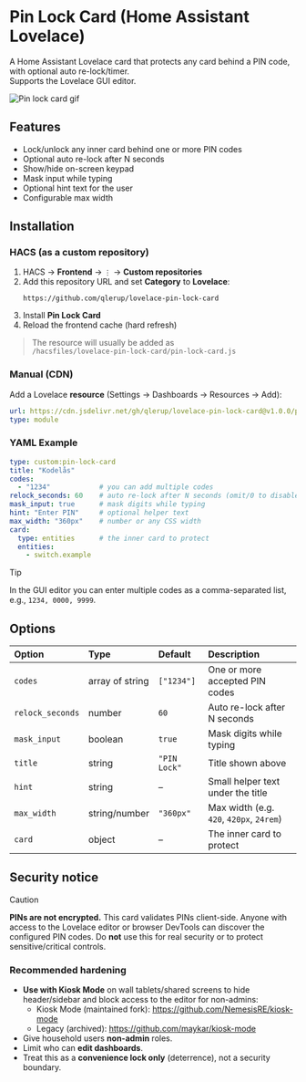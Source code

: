 # Pin Lock Card (Home Assistant Lovelace)

A Home Assistant Lovelace card that protects any card behind a PIN code, with optional auto re-lock/timer.  
Supports the Lovelace GUI editor.


![Pin lock card gif](https://github.com/user-attachments/assets/4af69454-3703-4408-ad8d-7b9fb0d49d4d)



## Features
- Lock/unlock any inner card behind one or more PIN codes
- Optional auto re-lock after N seconds
- Show/hide on-screen keypad
- Mask input while typing
- Optional hint text for the user
- Configurable max width

## Installation

### HACS (as a custom repository)

1. HACS → **Frontend** → `⋮` → **Custom repositories**
2. Add this repository URL and set **Category** to **Lovelace**:
   ```text
   https://github.com/qlerup/lovelace-pin-lock-card
   ```
3. Install **Pin Lock Card**
4. Reload the frontend cache (hard refresh)


> The resource will usually be added as  
> `/hacsfiles/lovelace-pin-lock-card/pin-lock-card.js`

### Manual (CDN)
Add a Lovelace **resource** (Settings → Dashboards → Resources → Add):
```yaml
url: https://cdn.jsdelivr.net/gh/qlerup/lovelace-pin-lock-card@v1.0.0/pin-lock-card.js
type: module
```

### YAML Example
```yaml
type: custom:pin-lock-card
title: "Kodelås"
codes:
  - "1234"            # you can add multiple codes
relock_seconds: 60    # auto re-lock after N seconds (omit/0 to disable)
mask_input: true      # mask digits while typing
hint: "Enter PIN"     # optional helper text
max_width: "360px"    # number or any CSS width
card:
  type: entities      # the inner card to protect
  entities:
    - switch.example
```
> [!TIP]
> In the GUI editor you can enter multiple codes as a comma-separated list,
> e.g., `1234, 0000, 9999`.



## Options

| Option           | Type            | Default     | Description                                   |
| :--------------- | :-------------- | :---------- | :-------------------------------------------- |
| `codes`          | array of string | `["1234"]`  | One or more accepted PIN codes                |
| `relock_seconds` | number          | `60`        | Auto re-lock after N seconds                  |
| `mask_input`     | boolean         | `true`      | Mask digits while typing                      |
| `title`          | string          | `"PIN Lock"`| Title shown above                             |
| `hint`           | string          | –           | Small helper text under the title             |
| `max_width`      | string/number   | `"360px"`   | Max width (e.g. `420`, `420px`, `24rem`)     |
| `card`           | object          | –           | The inner card to protect                     |


## Security notice

> [!CAUTION]
> **PINs are not encrypted.** This card validates PINs client-side. Anyone with access to the Lovelace editor or browser DevTools can discover the configured PIN codes. Do **not** use this for real security or to protect sensitive/critical controls.

### Recommended hardening

- **Use with Kiosk Mode** on wall tablets/shared screens to hide header/sidebar and block access to the editor for non-admins:  
  - Kiosk Mode (maintained fork): https://github.com/NemesisRE/kiosk-mode  
  - Legacy (archived): https://github.com/maykar/kiosk-mode
- Give household users **non-admin** roles.
- Limit who can **edit dashboards**.
- Treat this as a **convenience lock only** (deterrence), not a security boundary.


